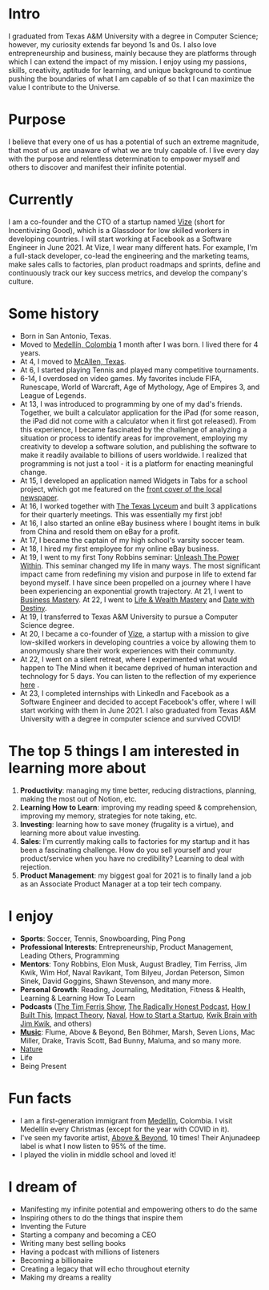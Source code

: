 
# Intro

I graduated from Texas A&M University with a degree in Computer Science; however, my curiosity extends far beyond 1s and 0s. I also love entrepreneurship and business, mainly because they are platforms through which I can extend the impact of my mission. I enjoy using my passions, skills, creativity, aptitude for learning, and unique background to continue pushing the boundaries of what I am capable of so that I can maximize the value I contribute to the Universe.

# Purpose

I believe that every one of us has a potential of such an extreme magnitude, that most of us are unaware of what we are truly capable of. I live every day with the purpose and relentless determination to empower myself and others to discover and manifest their infinite potential.

# Currently

I am a co-founder and the CTO of a startup named [Vize](https://www.vize.mx/acerca-de-nosotros) (short for Incentivizing Good), which is a Glassdoor for low skilled workers in developing countries. I will start working at Facebook as a Software Engineer in June 2021. At Vize, I wear many different hats. For example, I'm a full-stack developer, co-lead the engineering and the marketing teams, make sales calls to factories, plan product roadmaps and sprints, define and continuously track our key success metrics, and develop the company's culture.

# Some history

- Born in San Antonio, Texas.
- Moved to [Medellín, Colombia](https://cdn.kimkim.com/files/a/content_articles/featured_photos/1ad949c863a201daf8589433b4b4f53dcea9bacb/big-2c865b81ba2b66d13bb814a304041332.jpg) 1 month after I was born. I lived there for 4 years.
- At 4, I moved to [McAllen, Texas](https://en.wikipedia.org/wiki/McAllen,_Texas).
- At 6, I started playing Tennis and played many competitive tournaments.
- 6-14, I overdosed on video games. My favorites include FIFA, Runescape, World of Warcraft, Age of Mythology, Age of Empires 3, and League of Legends.
- At 13, I was introduced to programming by one of my dad's friends. Together, we built a calculator application for the iPad (for some reason, the iPad did not come with a calculator when it first got released). From this experience, I became fascinated by the challenge of analyzing a situation or process to identify areas for improvement, employing my creativity to develop a software solution, and publishing the software to make it readily available to billions of users worldwide. I realized that programming is not just a tool - it is a platform for enacting meaningful change.
- At 15, I developed an application named Widgets in Tabs for a school project, which got me featured on the [front cover of the local newspaper](https://www.yourconroenews.com/neighborhood/moco/news/article/Teen-develops-iTunes-app-Widget-Tabs-9261552.php).
- At 16, I worked together with [The Texas Lyceum](https://www.texaslyceum.org/) and built 3 applications for their quarterly meetings. This was essentially my first job!
- At 16, I also started an online eBay business where I bought items in bulk from China and resold them on eBay for a profit.
- At 17, I became the captain of my high school's varsity soccer team.
- At 18, I hired my first employee for my online eBay business.
- At 19, I went to my first Tony Robbins seminar: [Unleash The Power Within](https://www.tonyrobbins.com/events/unleash-the-power-within/). This seminar changed my life in many ways. The most significant impact came from redefining my vision and purpose in life to extend far beyond myself. I have since been propelled on a journey where I have been experiencing an exponential growth trajectory. At 21, I went to [Business Mastery](https://www.tonyrobbins.com/events/business-mastery/). At 22, I went to [Life & Wealth Mastery](https://www.tonyrobbins.com/events/life-wealth-mastery/) and [Date with Destiny](https://www.tonyrobbins.com/events/date-with-destiny/).
- At 19, I transferred to Texas A&M University to pursue a Computer Science degree.
- At 20, I became a co-founder of [Vize](https://incentivizinggood.com/), a startup with a mission to give low-skilled workers in developing countries a voice by allowing them to anonymously share their work experiences with their community.
- At 22, I went on a silent retreat, where I experimented what would happen to The Mind when it became deprived of human interaction and technology for 5 days. You can listen to the reflection of my experience [here](https://infinitemindspodcast.com/2020/04/30/2-silent-retreat-reflection-the-infinite-journey-of-discovering-your-true-self/) .
- At 23, I completed internships with LinkedIn and Facebook as a Software Engineer and decided to accept Facebook's offer, where I will start working with them in June 2021. I also graduated from Texas A&M University with a degree in computer science and survived COVID!

# The top 5 things I am interested in learning more about

1. **Productivity**: managing my time better, reducing distractions, planning, making the most out of Notion, etc.
2. **Learning How to Learn**: improving my reading speed & comprehension, improving my memory, strategies for note taking, etc.
3. **Investing**: learning how to save money (frugality is a virtue), and learning more about value investing.
4. **Sales**: I'm currently making calls to factories for my startup and it has been a fascinating challenge. How do you sell yourself and your product/service when you have no credibility? Learning to deal with rejection.
5. **Product Management**: my biggest goal for 2021 is to finally land a job as an Associate Product Manager at a top teir tech company.

# I enjoy

- **Sports**: Soccer, Tennis, Snowboarding, Ping Pong
- **Professional Interests**: Entrepreneurship, Product Management, Leading Others, Programming
- **Mentors**: Tony Robbins, Elon Musk, August Bradley, Tim Ferriss, Jim Kwik, Wim Hof, Naval Ravikant, Tom Bilyeu, Jordan Peterson, Simon Sinek, David Goggins, Shawn Stevenson, and many more.
- **Personal Growth**: Reading, Journaling, Meditation, Fitness & Health, Learning & Learning How To Learn
- **Podcasts** ([The Tim Ferris Show](https://tim.blog/podcast/), [The Radically Honest Podcast](https://radicallyhonestpodcast.com/), [How I Built This](https://www.npr.org/podcasts/510313/how-i-built-this), [Impact Theory](https://impacttheory.com/), [Naval](https://nav.al/), [How to Start a Startup](https://player.fm/series/how-to-start-a-startup), [Kwik Brain with Jim Kwik](https://podcasts.apple.com/us/podcast/kwik-brain-with-jim-kwik/id1208024744), and others)
- [**Music**](https://open.spotify.com/user/126161110?si=80ma-a3bSpexjCqJ75TW-w): Flume, Above & Beyond, Ben Böhmer, Marsh, Seven Lions, Mac Miller, Drake, Travis Scott, Bad Bunny, Maluma, and so many more.
- [Nature](https://www.youtube.com/watch?v=Y2SGfMcemaM)
- Life
- Being Present

# Fun facts

- I am a first-generation immigrant from [Medellín](https://en.wikipedia.org/wiki/Medell%C3%ADn), Colombia. I visit Medellín every Christmas (except for the year with COVID in it).
- I've seen my favorite artist, [Above & Beyond](https://open.spotify.com/artist/10gzBoINW3cLJfZUka8Zoe?si=Nsrna9tfStS4kiFpQHkMuA), 10 times! Their Anjunadeep label is what I now listen to 95% of the time.
- I played the violin in middle school and loved it!

# I dream of

- Manifesting my infinite potential and empowering others to do the same
- Inspiring others to do the things that inspire them
- Inventing the Future
- Starting a company and becoming a CEO
- Writing many best selling books
- Having a podcast with millions of listeners
- Becoming a billionaire
- Creating a legacy that will echo throughout eternity
- Making my dreams a reality

